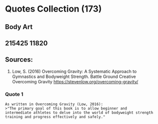 # Quotes Collection (173)

## Body Art
## 215425 11820

## Sources:

1. Low, S. (2016) Overcoming Gravity: A Systematic Approach to 
	Gymnastics and Bodyweight Strength. Battle Ground Creative
	Overcoming Gravity https://stevenlow.org/overcoming-gravity/

### Quote 1

	As written in Overcoming Gravity (Low, 2016):
	>"The primary goal of this book is to allow beginner and 
	intermediate athletes to delve into the world of bodyweight strength
	training and progress effectively and safely."

